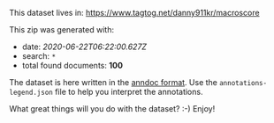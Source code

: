 This dataset lives in: https://www.tagtog.net/danny911kr/macroscore

This zip was generated with:
  * date: _2020-06-22T06:22:00.627Z_
  * search: `*`
  * total found documents: **100**

The dataset is here written in the [anndoc format](https://docs.tagtog.net/anndoc.html). Use the `annotations-legend.json` file to help you interpret the annotations.


What great things will you do with the dataset? :-) Enjoy!

